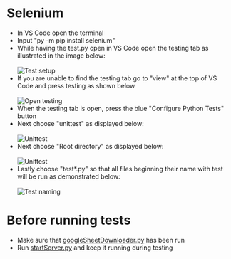 # Selenium
* In VS Code open the terminal
* Input "py -m pip install selenium"
* While having the test.py open in VS Code open the testing tab as illustrated in the image below: <br> <br>
![Test setup](../Documentations/images/testSetup.jpg)
* If you are unable to find the testing tab go to "view" at the top of VS Code and press testing as shown below <br> <br>
![Open testing](../Documentations/images/openTesting.jpg)
* When the testing tab is open, press the blue "Configure Python Tests" button
* Next choose "unittest" as displayed below: <br> <br>
![Unittest](../Documentations/images/unittest.jpg)
* Next choose "Root directory" as displayed below: <br> <br>
![Unittest](../Documentations/images/chooseDirectory.jpg)
* Lastly choose "test*.py" so that all files beginning their name with test will be run as demonstrated below:<br> <br>
![Test naming](../Documentations/images/testNaming.jpg)
# Before running tests
* Make sure that [googleSheetDownloader.py](../googleSheetDownloader.py) has been run
* Run [startServer.py](../RaspberryPi/configuration/startServer.py) and keep it running during testing
